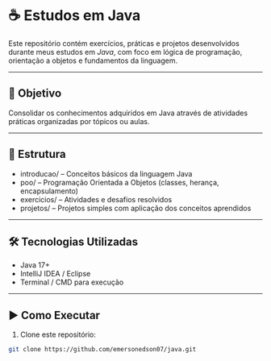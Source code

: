 # ☕ Estudos em Java

Este repositório contém exercícios, práticas e projetos desenvolvidos durante meus estudos em *Java*, com foco em lógica de programação, orientação a objetos e fundamentos da linguagem.

---

## 📘 Objetivo

Consolidar os conhecimentos adquiridos em Java através de atividades práticas organizadas por tópicos ou aulas.

---

## 📂 Estrutura

- introducao/ – Conceitos básicos da linguagem Java  
- poo/ – Programação Orientada a Objetos (classes, herança, encapsulamento)  
- exercicios/ – Atividades e desafios resolvidos  
- projetos/ – Projetos simples com aplicação dos conceitos aprendidos

---

## 🛠️ Tecnologias Utilizadas

- Java 17+  
- IntelliJ IDEA / Eclipse  
- Terminal / CMD para execução

---

## ▶️ Como Executar

1. Clone este repositório:  
```bash
git clone https://github.com/emersonedson07/java.git
